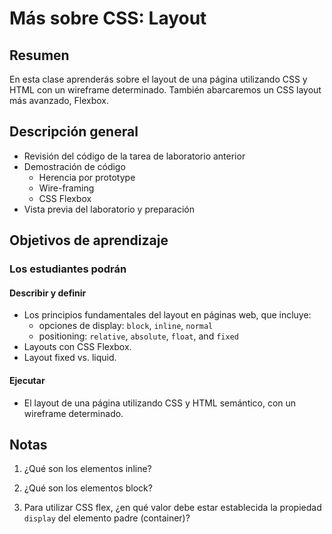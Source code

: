 # Más sobre CSS: Layout

## Resumen

En esta clase aprenderás sobre el layout de una página utilizando CSS y HTML con un wireframe determinado. También abarcaremos un CSS layout más avanzado, Flexbox.

## Descripción general

- Revisión del código de la tarea de laboratorio anterior
- Demostración de código
  - Herencia por prototype
  - Wire-framing
  - CSS Flexbox
- Vista previa del laboratorio y preparación

## Objetivos de aprendizaje

### Los estudiantes podrán

#### Describir y definir

- Los principios fundamentales del layout en páginas web, que incluye:
  - opciones de display: `block`, `inline`, `normal`
  - positioning: `relative`, `absolute`, `float`, and `fixed`
- Layouts con CSS Flexbox.
- Layout fixed vs. liquid.

#### Ejecutar

- El layout de una página utilizando CSS y HTML semántico, con un wireframe determinado.

## Notas

1. ¿Qué son los elementos inline?

1. ¿Qué son los elementos block?

1. Para utilizar CSS flex, ¿en qué valor debe estar establecida la propiedad `display` del elemento padre (container)?
